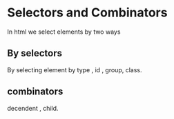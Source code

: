 # Selectors and Combinators
In html we select elements by two ways 
## By selectors
By selecting element by 
type ,
id ,
group,
class.
## combinators
decendent ,
child.
